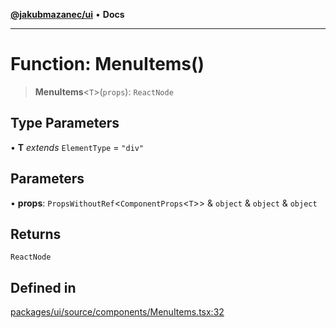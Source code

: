 [**@jakubmazanec/ui**](../README.md) • **Docs**

---

# Function: MenuItems()

> **MenuItems**\<`T`\>(`props`): `ReactNode`

## Type Parameters

• **T** _extends_ `ElementType` = `"div"`

## Parameters

• **props**: `PropsWithoutRef`\<`ComponentProps`\<`T`\>\> & `object` & `object` & `object`

## Returns

`ReactNode`

## Defined in

[packages/ui/source/components/MenuItems.tsx:32](https://github.com/jakubmazanec/tools/blob/863f04cbbb9368fd023f0309084819aa9247d808/packages/ui/source/components/MenuItems.tsx#L32)
